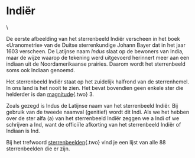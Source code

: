 # Indiër

\

De eerste afbeelding van het sterrenbeeld Indiër verscheen in het boek
«Uranometrie» van de Duitse sterrenkundige Johann Bayer dat in het jaar
1603 verscheen. De Latijnse naam *Indus* slaat op de bewoners van India,
maar de wijze waarop de tekening werd uitgevoerd herinnert meer aan een
indiaan uit de Noordamerikaanse prairies. Daarom wordt het sterrenbeeld
soms ook Indiaan genoemd.

Het sterrenbeeld Indiër staat op het zuidelijk halfrond van de
sterrenhemel. In ons land is het nooit te zien. Het bevat bovendien geen
enkele ster die helderder is dan [magnitude](magnitud.html){.two} 3.

Zoals gezegd is Indus de Latijnse naam van het sterrenbeeld Indiër. Bij
gebruik van de tweede naamval (genitief) wordt dit Indi. Als we het
hebben over de ster alfa (a) van het sterrenbeeld Indiër zeggen we a
Indi of we schrijven a Ind, want de officiïle afkorting van het
sterrenbeeld Indiër of Indiaan is Ind.

Bij het trefwoord [sterrenbeelden](sterrenb.html){.two} vind je een
lijst van alle 88 sterrenbeelden die er zijn.
